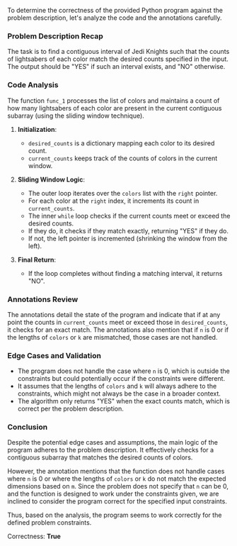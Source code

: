 To determine the correctness of the provided Python program against the problem description, let's analyze the code and the annotations carefully.

### Problem Description Recap
The task is to find a contiguous interval of Jedi Knights such that the counts of lightsabers of each color match the desired counts specified in the input. The output should be "YES" if such an interval exists, and "NO" otherwise.

### Code Analysis
The function `func_1` processes the list of colors and maintains a count of how many lightsabers of each color are present in the current contiguous subarray (using the sliding window technique). 

1. **Initialization**:
   - `desired_counts` is a dictionary mapping each color to its desired count.
   - `current_counts` keeps track of the counts of colors in the current window.

2. **Sliding Window Logic**:
   - The outer loop iterates over the `colors` list with the `right` pointer.
   - For each color at the `right` index, it increments its count in `current_counts`.
   - The inner `while` loop checks if the current counts meet or exceed the desired counts.
   - If they do, it checks if they match exactly, returning "YES" if they do.
   - If not, the left pointer is incremented (shrinking the window from the left).

3. **Final Return**:
   - If the loop completes without finding a matching interval, it returns "NO".

### Annotations Review
The annotations detail the state of the program and indicate that if at any point the counts in `current_counts` meet or exceed those in `desired_counts`, it checks for an exact match. The annotations also mention that if `n` is 0 or if the lengths of `colors` or `k` are mismatched, those cases are not handled.

### Edge Cases and Validation
- The program does not handle the case where `n` is 0, which is outside the constraints but could potentially occur if the constraints were different.
- It assumes that the lengths of `colors` and `k` will always adhere to the constraints, which might not always be the case in a broader context.
- The algorithm only returns "YES" when the exact counts match, which is correct per the problem description.

### Conclusion
Despite the potential edge cases and assumptions, the main logic of the program adheres to the problem description. It effectively checks for a contiguous subarray that matches the desired counts of colors.

However, the annotation mentions that the function does not handle cases where `n` is 0 or where the lengths of `colors` or `k` do not match the expected dimensions based on `m`. Since the problem does not specify that `n` can be 0, and the function is designed to work under the constraints given, we are inclined to consider the program correct for the specified input constraints.

Thus, based on the analysis, the program seems to work correctly for the defined problem constraints.

Correctness: **True**